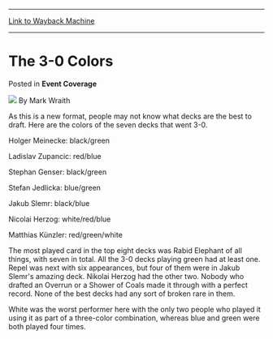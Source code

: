 
---
[Link to Wayback Machine](https://web.archive.org/web/20220525134553/https://magic.wizards.com/en/articles/archive/event-coverage/3-0-colors-2000-01-01-0)

[_metadata_:author]:- "Mark Wraith"
[_metadata_:description]:- "As this is a new format, people may not know what decks are the best to draft. Here are the colors of the seven decks that went 3-0. Holger Meinecke: black/green Ladislav Zupancic: red/blue Stephan Genser: black/green Stefan Jedlicka: blue/green Jakub Slemr: black/blue Nicolai Herzog: white/red/blue Matthias Künzler: red/green/white The most played card in the top eight decks"
[_metadata_:generator]:- "Drupal 7 (http://drupal.org)"
[_metadata_:node]:- "750466"
[_metadata_:publish_date]:- "2000-01-01"
[_metadata_:source]:- "div-main-content"
[_metadata_:title]:- "The 3-0 Colors"
[_metadata_:wayback_capture_timestamp]:- "2022-05-25 13:45:53"
[_metadata_:wayback_raw_url]:- "https://web.archive.org/web/20220525134553id_/https://magic.wizards.com/en/articles/archive/event-coverage/3-0-colors-2000-01-01-0"
[_metadata_:wayback_url]:- "https://magic.wizards.com/en/articles/archive/event-coverage/3-0-colors-2000-01-01-0"
---


The 3-0 Colors
==============



 Posted in **Event Coverage**







![](https://media.magic.wizards.com/styles/auth_small/public/generic-avatar-150_92.png)
By Mark Wraith











As this is a new format, people may not know what decks are the best to draft. Here are the colors of the seven decks that went 3-0.


Holger Meinecke: black/green  

Ladislav Zupancic: red/blue  

Stephan Genser: black/green  

Stefan Jedlicka: blue/green  

Jakub Slemr: black/blue  

Nicolai Herzog: white/red/blue  

Matthias Künzler: red/green/white


The most played card in the top eight decks was Rabid Elephant of all things, with seven in total. All the 3-0 decks playing green had at least one. Repel was next with six appearances, but four of them were in Jakub Slemr's amazing deck. Nikolai Herzog had the other two. Nobody who drafted an Overrun or a Shower of Coals made it through with a perfect record. None of the best decks had any sort of broken rare in them.


White was the worst performer here with the only two people who played it using it as part of a three-color combination, whereas blue and green were both played four times.







